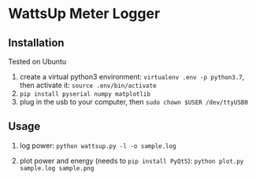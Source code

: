 # WattsUp Meter Logger

## Installation

Tested on Ubuntu

1. create a virtual python3 environment: `virtualenv .env -p python3.7`, then activate it: `source .env/bin/activate`
2. `pip install pyserial numpy matplotlib`
3. plug in the usb to your computer, then `sudo chown $USER /dev/ttyUSB0`

## Usage

1. log power: `python wattsup.py -l -o sample.log`

2. plot power and energy (needs to `pip install PyQt5`): `python plot.py sample.log sample.png`

